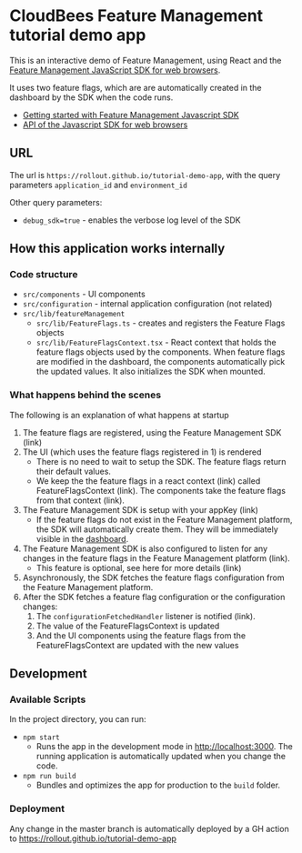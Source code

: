 # CloudBees Feature Management tutorial demo app

This is an interactive demo of Feature Management, using React and the [Feature Management JavaScript SDK for web browsers](https://www.npmjs.com/package/rox-browser).

It uses two feature flags, which are are automatically created in the dashboard by the SDK when the code runs. 

* [Getting started with Feature Management Javascript SDK](https://docs.cloudbees.com/docs/cloudbees-feature-management/latest/getting-started/javascript-sdk)
* [API of the Javascript SDK for web browsers](https://docs.cloudbees.com/docs/cloudbees-feature-management-api/latest/api-reference/javascript-browser-api)

## URL

The url is `https://rollout.github.io/tutorial-demo-app`, with the query parameters `application_id` and `environment_id`

Other query parameters:

- `debug_sdk=true` - enables the verbose log level of the SDK

## How this application works internally


### Code structure

- `src/components` - UI components
- `src/configuration` - internal application configuration (not related)
- `src/lib/featureManagement`
  - `src/lib/FeatureFlags.ts` - creates and registers the Feature Flags objects
  - `src/lib/FeatureFlagsContext.tsx` - React context that holds the feature flags objects used by the components. When feature flags are modified in the dashboard, the components automatically pick the updated values. It also initializes the SDK when mounted. 

### What happens behind the scenes

The following is an explanation of what happens at startup

1. The feature flags are registered, using the Feature Management SDK (link)
2. The UI (which uses the feature flags registered in 1) is rendered
   * There is no need to wait to setup the SDK. The feature flags return their default values.
   * We keep the the feature flags in a react context (link) called FeatureFlagsContext (link). The components take the feature flags from that context (link).
3. The Feature Management SDK is setup with your appKey (link)
   * If the feature flags do not exist in the Feature Management platform, the SDK will automatically create them. They will be immediately visible in the [dashboard](https://app.rollout.io).
4. The Feature Management SDK is also configured to listen for any changes in the feature flags in the Feature Management platform (link). 
   * This feature is optional, see here for more details (link)
5. Asynchronously, the SDK fetches the feature flags configuration from the Feature Management platform.
6. After the SDK fetches a feature flag configuration or the configuration changes:
   1. The `configurationFetchedHandler` listener is notified (link).
   2. The value of the FeatureFlagsContext is updated
   3. And the UI components using the feature flags from the FeatureFlagsContext are updated with the new values



## Development

### Available Scripts

In the project directory, you can run:

* `npm start`
  * Runs the app in the development mode in [http://localhost:3000](http://localhost:3000). The running application is automatically updated when you change the code.
* `npm run build`
  * Bundles and optimizes the app for production to the `build` folder.

### Deployment

Any change in the master branch is automatically deployed by a GH action to https://rollout.github.io/tutorial-demo-app



 
